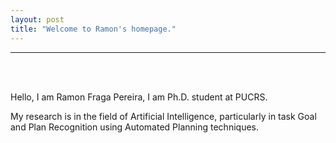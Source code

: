 ```yaml
---
layout: post
title: "Welcome to Ramon's homepage."
---
```


___

<br>

<br>

Hello, I am Ramon Fraga Pereira, I am Ph.D. student at PUCRS. 

My research is in the field of Artificial Intelligence, particularly in task Goal and Plan Recognition using Automated Planning techniques.